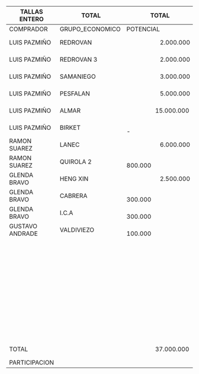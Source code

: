 | TALLAS ENTERO   |  TOTAL          |  TOTAL                                      |  TOTAL                           |  TOTAL                                   |  TOTAL                                   |  TOTAL                                   |
| --------------- | --------------- | ------------------------------------------- | -------------------------------- | ---------------------------------------- | ---------------------------------------- | ---------------------------------------- |
| COMPRADOR       | GRUPO_ECONOMICO | POTENCIAL                                   | PROEXPO                          |  SEMANA 1                                |  SEMANA 2                                |  SEMANA 3                                |  SEMANA 4 |  SEMANA 5 |  SEMANA 6 |
| LUIS PAZMIÑO    | REDROVAN        |                      2.000.000              |                500.000           |                           40.000         |                        110.000           |                        110.000           |                        110.000 |                        110.000 |                           20.000 |
| LUIS PAZMIÑO    | REDROVAN 3      |                      2.000.000              |                200.000           |                           20.000         |                           40.000         |                           40.000         |                           40.000 |                           40.000 |                           20.000 |
| LUIS PAZMIÑO    | SAMANIEGO       |                      3.000.000              |                300.000           |                           40.000         |                           60.000         |                           60.000         |                           60.000 |                           60.000 |                           20.000 |
| LUIS PAZMIÑO    | PESFALAN        |                      5.000.000              |                   50.000         |                                        - |                           25.000         |                                        - |                           25.000 |                                        - |                                        - |
| LUIS PAZMIÑO    | ALMAR           |                   15.000.000                |                200.000           |                                        - |                           50.000         |                           50.000         |                           50.000 |                           50.000 |                                        - |
| LUIS PAZMIÑO    | BIRKET          |                                           - |                250.000           |                                        - |                           62.500         |                           62.500         |                           62.500 |                           62.500 |                                        - |
| RAMON SUAREZ    | LANEC           |                      6.000.000              |           1.500.000              |                        100.000           |                        337.500           |                        337.500           |                        337.500 |                        337.500 |                           50.000 |
| RAMON SUAREZ    | QUIROLA 2       |                           800.000           |                220.000           |                                        - |                           55.000         |                           55.000         |                           55.000 |                           55.000 |                                        - |
| GLENDA BRAVO    | HENG XIN        |                      2.500.000              |                400.000           |                           20.000         |                        110.000           |                        120.000           |                        150.000 |                                        - |                                        - |
| GLENDA BRAVO    | CABRERA         |                           300.000           |                100.000           |                           20.000         |                                        - |                                        - |                                        - |                           80.000 |                                        - |
| GLENDA BRAVO    | I.C.A           |                           300.000           |                   20.000         |                                        - |                                        - |                                        - |                                        - |                           20.000 |                                        - |
| GUSTAVO ANDRADE | VALDIVIEZO      |                           100.000           |                   60.000         |                                        - |                           30.000         |                                        - |                           30.000 |                                        - |                                        - |
|                 |                 |                                             |                                - |                                        - |                                        - |                                        - |                                        - |                                        - |                                        - |
|                 |                 |                                             |                                - |                                        - |                                        - |                                        - |                                        - |                                        - |                                        - |
|                 |                 |                                             |                                - |                                        - |                                        - |                                        - |                                        - |                                        - |                                        - |
|                 |                 |                                             |                                - |                                        - |                                        - |                                        - |                                        - |                                        - |                                        - |
|                 |                 |                                             |                                - |                                        - |                                        - |                                        - |                                        - |                                        - |                                        - |
|                 |                 |                                             |                                - |                                        - |                                        - |                                        - |                                        - |                                        - |                                        - |
| TOTAL           |                 |                   37.000.000                |           3.800.000              |                        240.000           |                        880.000           |                        835.000           |                        920.000 |                        815.000 |                        110.000 |
| PARTICIPACION   |                 |                                             | 10%                              | 100%                                     | 100%                                     | 100%                                     | 100% | 100% | 100% |